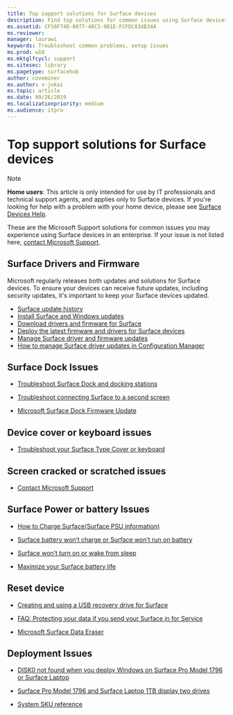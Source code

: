 ```yaml
---
title: Top support solutions for Surface devices
description: Find top solutions for common issues using Surface devices in the enterprise.
ms.assetid: CF58F74D-8077-48C3-981E-FCFDCA34B34A
ms.reviewer: 
manager: laurawi
keywords: Troubleshoot common problems, setup issues
ms.prod: w10
ms.mktglfcycl: support
ms.sitesec: library
ms.pagetype: surfacehub
author: coveminer
ms.author: v-jokai
ms.topic: article
ms.date: 09/26/2019
ms.localizationpriority: medium
ms.audience: itpro
---
```


# Top support solutions for Surface devices

> [!Note]
> **Home users**: This article is only intended for use by IT professionals and technical support agents, and applies only to Surface devices. If you're looking for help with a problem with your home device, please see  [Surface Devices Help](https://support.microsoft.com/products/surface-devices).

These are the Microsoft Support solutions for common issues you may experience using Surface devices in an enterprise. If your issue is not listed here, [contact Microsoft Support](https://support.microsoft.com/supportforbusiness/productselection).

## Surface Drivers and Firmware

Microsoft regularly releases both updates and solutions for Surface devices. To ensure your devices can receive future updates, including security updates, it's important to keep your Surface devices updated.

- [Surface update history](https://www.microsoft.com/surface/support/install-update-activate/surface-update-history)
- [Install Surface and Windows updates](https://www.microsoft.com/surface/support/performance-and-maintenance/install-software-updates-for-surface?os=windows-10&=undefined)
- [Download drivers and firmware for Surface](https://support.microsoft.com/help/4023482)
- [Deploy the latest firmware and drivers for Surface devices](https://docs.microsoft.com/surface/deploy-the-latest-firmware-and-drivers-for-surface-devices)
- [Manage Surface driver and firmware updates](https://docs.microsoft.com/surface/manage-surface-pro-3-firmware-updates)
- [How to manage Surface driver updates in Configuration Manager](https://support.microsoft.com/help/4098906)

## Surface Dock Issues

- [Troubleshoot Surface Dock and docking stations](https://support.microsoft.com/help/4023468/surface-troubleshoot-surface-dock-and-docking-stations)

- [Troubleshoot connecting Surface to a second screen](https://support.microsoft.com/help/4023496)

- [Microsoft Surface Dock Firmware Update](https://docs.microsoft.com/surface/surface-dock-updater)

## Device cover or keyboard issues

- [Troubleshoot your Surface Type Cover or keyboard](https://www.microsoft.com/surface/support/hardware-and-drivers/troubleshoot-surface-keyboards)

## Screen cracked or scratched issues

- [Contact Microsoft Support](https://support.microsoft.com/supportforbusiness/productselection)

## Surface Power or battery Issues

- [How to Charge Surface(Surface PSU information)](https://support.microsoft.com/help/4023496)

- [Surface battery won’t charge or Surface won’t run on battery](https://support.microsoft.com/help/4023536)

- [Surface won’t turn on or wake from sleep](https://support.microsoft.com/help/4023537)

- [Maximize your Surface battery life](https://support.microsoft.com/help/4483194)

## Reset device

- [Creating and using a USB recovery drive for Surface](https://support.microsoft.com/help/4023512)

- [FAQ: Protecting your data if you send your Surface in for Service](https://support.microsoft.com/help/4023508)

- [Microsoft Surface Data Eraser](https://docs.microsoft.com/surface/microsoft-surface-data-eraser)

## Deployment Issues

- [DISK0 not found when you deploy Windows on Surface Pro Model 1796 or Surface Laptop](https://support.microsoft.com/help/4046108)

- [Surface Pro Model 1796 and Surface Laptop 1TB display two drives](https://support.microsoft.com/help/4046105)

- [System SKU reference](https://docs.microsoft.com/surface/surface-system-sku-reference)
